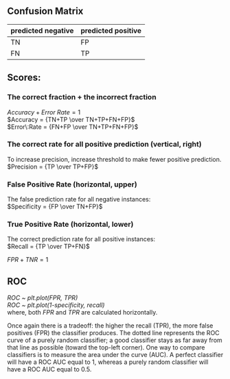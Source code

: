 

## Confusion Matrix
| predicted negative | predicted positive |
| ---  | --- |
| TN | FP |
| FN | TP |

## Scores:
### The correct fraction + the incorrect fraction
$Accuracy + Error\:Rate = 1$  
$Accuracy = {TN+TP \over TN+TP+FN+FP}$  
$Error\:Rate = {FN+FP \over TN+TP+FN+FP}$  

### The correct rate for all positive prediction (vertical, right)
To increase precision, increase threshold to make fewer positive prediction.  
$Precision = {TP \over TP+FP}$  

### False Positive Rate (horizontal, upper)
The false prediction rate for all negative instances:  
$Specificity = {FP \over TN+FP}$  

### True Positive Rate (horizontal, lower)
The correct prediction rate for all positive instances:  
$Recall = {TP \over TP+FN}$  

$FPR + TNR= 1$  


## ROC
*ROC ~ plt.plot(FPR, TPR)*  
*ROC ~ plt.plot(1-specificity, recall)*  
where, both *FPR* and *TPR* are calculated horizontally.       

Once again there is a tradeoff: the higher the recall (TPR), the more false positives (FPR) the classifier produces. The dotted line represents the ROC curve of a purely random classifier; a good classifier stays as far away from that line as possible (toward the top-left corner). One way to compare classifiers is to measure the area under the curve (AUC). A perfect classifier will have a ROC AUC equal to 1, whereas a purely random classifier will have a ROC AUC equal to 0.5.
